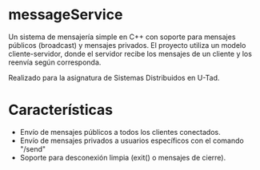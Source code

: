# messageService

Un sistema de mensajería simple en C++ con soporte para mensajes públicos (broadcast) y mensajes privados.
El proyecto utiliza un modelo cliente-servidor, donde el servidor recibe los mensajes de un cliente y los reenvía según corresponda.

Realizado para la asignatura de Sistemas Distribuidos en U-Tad.


# Características
- Envío de mensajes públicos a todos los clientes conectados.
- Envío de mensajes privados a usuarios específicos con el comando "/send" 
- Soporte para desconexión limpia (exit() o mensajes de cierre).
